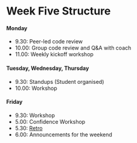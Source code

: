 # Week Five Structure

#### Monday

- 9.30: Peer-led code review
- 10.00: Group code review and Q&A with coach
- 11.00: Weekly kickoff workshop

#### Tuesday, Wednesday, Thursday
- 9.30: Standups (Student organised)
- 10.00: Workshop

#### Friday
- 9.30: Workshop
- 5.00: Confidence Workshop
- 5.30: [Retro](https://github.com/makersacademy/course/blob/master/pills/student_retrospective.md)
- 6.00: Announcements for the weekend
